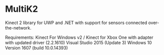 # MultiK2
Kinect 2 library for UWP and .NET with support for sensors connected over-the-network.

Requirements:
Kinect For Windows v2 / Kinect for Xbox One with adapter with updated driver (2.2.1610)
Visual Studio 2015 (Update 3)
Windows 10 Version 1607 (build 10.0.14393)
